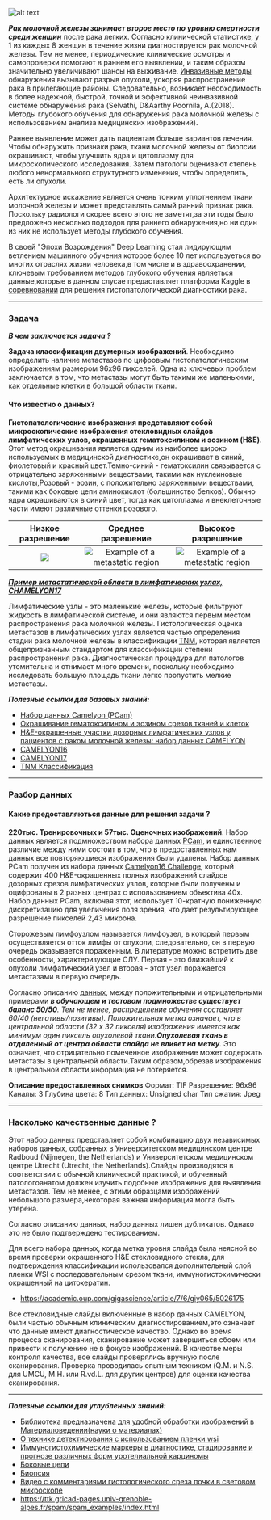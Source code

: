 
![alt text](http://www.innovationandtech.ae/wp-content/uploads/2018/01/Cancer-Prognosis-Prediction-using-AI-810x324.jpg)

***Рак молочной железы занимает второе место по уровню смертности среди женщин*** после рака легких. Согласно клинической статистике, у 1 из каждых 8 женщин в течение жизни диагностируется рак молочной железы. Тем не менее, периодические клинические осмотры и самопроверки помогают в раннем его выявлении, и таким образом значительно увеличивают шансы на выживание. [Инвазивные методы](https://ru.wikipedia.org/wiki/%D0%98%D0%BD%D0%B2%D0%B0%D0%B7%D0%B8%D0%B2%D0%BD%D0%B0%D1%8F_%D0%BF%D1%80%D0%BE%D1%86%D0%B5%D0%B4%D1%83%D1%80%D0%B0) обнаружения вызывают разрыв опухоли, ускоряя распространение рака в прилегающие районы. Следовательно, возникает необходимость в более надежной, быстрой, точной и эффективной неинвазивной системе обнаружения рака (Selvathi, D&Aarthy Poornila, A.(2018). Методы глубокого обучения для обнаружения рака молочной железы с использованием анализа медицинских изображений).

Раннее выявление может дать пациентам больше вариантов лечения. Чтобы обнаружить признаки рака, ткани молочной железы от биопсии окрашивают, чтобы улучшить ядра и цитоплазму для микроскопического исследования. Затем патологи оценивают степень любого ненормального структурного изменения, чтобы определить, есть ли опухоли.

Архитектурное искажение является очень тонким уплотнением ткани молочной железы и может представлять самый ранний признак рака. Поскольку радиологи скорее всего этого не заметят,за эти годы было предложено несколько подходов для раннего обнаружения,но ни один из них не использует методы глубокого обучения.

В своей "Эпохи Возрождения" Deep Learning стал лидирующим ветлением машинного обучения которое более 10 лет используеться во многих отраслях жизни человека,в том числе и в здравоохранении, ключевым требованием методов глубокого обучения являеться данные,которые в данном слусае предаставляет платформа Kaggle в [соревновании](https://www.kaggle.com/c/histopathologic-cancer-detection) для решения гистопатологической диагностики рака.

---
### Задача

***В чем заключается задача ?***

****Задача классификации двумерных изображений****. Необходимо определить наличие метастазов по цифровым гистопатологическим изображениям размером 96x96 пикселей. Одна из ключевых проблем заключается в том, что метастазы могут быть такими же маленькими, как отдельные клетки в большой области ткани.

#### Что известно о данных?
****Гистопатологические изображения представляют собой микроскопические изображения стекловидных слайдов лимфатических узлов, окрашенных гематоксилином и эозином (H&E)****. Этот метод окрашивания является одним из наиболее широко используемых в медицинской диагностике,он окрашивает в синий, фиолетовый и красный цвет.Темно-синий - гематоксилин связывается с отрицательно заряженными веществами, такими как нуклеиновые кислоты,Розовый - эозин, с положительно заряженными веществами, такими как боковые цепи аминокислот (большинство белков). Обычно ядра окрашиваются в синий цвет, тогда как цитоплазма и внеклеточные части имеют различные оттенки розового.

**Низкое разрешение**             | **Среднее разрешение**            | **Высокое разрешение** 
:-------------------------:|:-------------------------:|:-------------------------:
![](https://camelyon17.grand-challenge.org/site/CAMELYON17/serve/public_html/example_low_resolution.png) | ![Example of a metastatic region](https://camelyon17.grand-challenge.org/site/CAMELYON17/serve/public_html/example_mid_resolution.png) | ![Example of a metastatic region](https://camelyon17.grand-challenge.org/site/CAMELYON17/serve/public_html/example_high_resolution.png)


***[Пример метастатической области в лимфатических узлах, CHAMELYON17](https://camelyon17.grand-challenge.org/Background/
)***



Лимфатические узлы - это маленькие железы, которые фильтруют жидкость в лимфатической системе, и они являются первым местом распространения рака молочной железы. Гистологическая оценка метастазов в лимфатических узлах является частью определения стадии рака молочной железы в классификации [TNM](http://www.lood.ru/diagnostics/tnm.html), которая является общепризнанным стандартом для классификации степени распространения рака. Диагностическая процедура для патологов утомительна и отнимает много времени, поскольку необходимо исследовать большую площадь ткани легко пропустить мелкие метастазы.

***Полезные ссылки для базовых знаний:***

+ [Набор данных Camelyon (PCam)](https://github.com/basveeling/pcam)
+ [Окрашивание гематоксилином и эозином срезов тканей и клеток](https://www.ncbi.nlm.nih.gov/pubmed/21356829)
+ [H&E-окрашенные участки дозорных лимфатических узлов у пациентов с раком молочной железы: набор данных CAMELYON](https://academic.oup.com/gigascience/article/7/6/giy065/5026175)
+ [CAMELYON16](https://camelyon16.grand-challenge.org/Background/)
+ [CAMELYON17](https://camelyon17.grand-challenge.org/Background/)
+ [TNM Классификация](https://ru.wikipedia.org/wiki/TNM)

---

### Разбор данных

#### Какие предоставляються данные для решения задачи ?

****220тыс. Тренировочных и 57тыс. Оценочных изображений****. Набор данных является подмножеством набора данных [PCam](https://github.com/basveeling/pcam), и единственное различие между ними состоит в том, что в предоставленных нам данных  все повторяющиеся изображения были удалены. Набор данных PCam получен из набора данных [Camelyon16 Challenge](https://camelyon16.grand-challenge.org/Data/), который содержит 400 H&E-окрашенных полных изображений слайдов дозорных срезов лимфатических узлов, которые были получены и оцифрованы в 2 разных центрах с использованием объектива 40x. Набор данных PCam, включая этот, использует 10-кратную пониженную дискретизацию для увеличения поля зрения, что дает результирующее разрешение пикселей 2,43 микрона.

Сторожевым лимфоузлом называется лимфоузел, в который первым осуществляется отток лимфы от опухоли, следовательно, он в первую очередь оказывается пораженным. В литературе можно встретить две особенности, характеризующие СЛУ. Первая - это ближайший к опухоли лимфатический узел и вторая - этот узел поражается метастазами в первую очередь.


Согласно описанию [данных](https://www.kaggle.com/c/histopathologic-cancer-detection), между положительными и отрицательными примерами ****в обучающем и тестовом подмножестве существует баланс 50/50***. Тем не менее, распределение обучения составляет 60/40 (негативы/позитивы). Положительная метка означает, что в центральной области (32 x 32 пикселя) изображения имеется как минимум один пиксель опухолевой ткани.***Опухолевая ткань в отдаленный от центра области слайда не влияет на метку****. Это означает, что отрицательно помеченное изображение может содержать метастазы в центральной  области.Таким образом,обрезав изображения в центральной области,информация не потеряется.

**Описание предоставленных снимков**
Формат: TIF
Разрешение: 96x96
Каналы: 3
Глубина цвета: 8
Тип данных: Unsigned char
Тип сжатия: Jpeg

---
### Насколько качественные данные ?
Этот набор данных представляет собой комбинацию двух независимых наборов данных, собранных в Университетском медицинском центре Radboud (Nijmegen, the Netherlands) и Университетском медицинском центре Utrecht (Utrecht, the Netherlands).Слайды производятся в соответствии с обычной клинической практикой, и обученный патологоанатом должен изучить подобные изображения для выявления метастазов. Тем не менее, с этими образцами изображений небольшого размера,некоторая важная информация могла быть утерена.


Согласно описанию данных, набор данных лишен дубликатов. Однако это не было подтверждено тестированием.

Для всего набора данных, когда метка уровня слайда была неясной во время проверки окрашенного H&E стекловидного стекла, для подтверждения классификации использовался дополнительный слой пленки WSI с последовательным срезом ткани, иммуногистохимически окрашенный на цитокератин.
+ https://academic.oup.com/gigascience/article/7/6/giy065/5026175

Все стекловидные слайды включенные в набор данных CAMELYON, были частью обычным клиническим диагностированием,это означает что данные имеют диагностическое качество. Однако во время процесса сканирования, сканирование может завершиться сбоем или привести к получению не в фокусе изображений. В качестве меры контроля качества, все слайды проверялись вручную после сканирования. Проверка проводилась опытным техником (Q.M. и N.S. для UMCU, M.H. или R.vd.L. для других центров) для оценки качества сканирования.

---
***Полезные ссылки для углубленных знаний:***
+ [Библиотека предназначена для удобной обработки изображений в Материаловедении(науки о материалах)](https://ttk.gricad-pages.univ-grenoble-alpes.fr/spam/intro.html#welcome-to-spam)
+ [О технике детектирования с использованием пленки wsi](https://ilt.kharkov.ua/bvi/structure/d16/ru/nonequil_eff.html)
+ [Иммуногистохимические маркеры в диагностике, стадирование и прогнозе различных форм уротелиальной карциномы](https://www.science-education.ru/ru/article/view?id=4962)
+ [Боковые цепи](http://chem21.info/info/1304270/)
+ [Биопсия](https://megabook.ru/article/%D0%91%D0%B8%D0%BE%D0%BF%D1%81%D0%B8%D1%8F%20(%D0%BC%D0%B5%D0%B4%D0%B8%D1%86%D0%B8%D0%BD%D0%B0))
+ [Видео с комментариями гистологического среза почки в световом микроскопе](https://www.youtube.com/watch?v=Po5J67mW1JM)
+ https://ttk.gricad-pages.univ-grenoble-alpes.fr/spam/spam_examples/index.html
